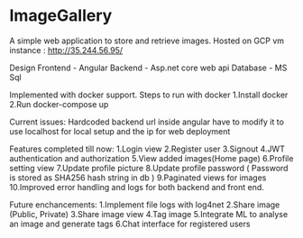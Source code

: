 # ImageGallery
A simple web application to store and retrieve images.
Hosted on GCP vm instance : http://35.244.56.95/

Design
Frontend - Angular
Backend - Asp.net core web api
Database - MS Sql


Implemented with docker support.
Steps to run with docker
1.Install docker
2.Run docker-compose up

Current issues: Hardcoded backend url inside angular have to modify it to use localhost for local setup and the ip for web deployment

Features completed till now:
1.Login view
2.Register user
3.Signout
4.JWT authentication and authorization
5.View added images(Home page)
6.Profile setting view
7.Update profile picture
8.Update profile password ( Password is stored as SHA256 hash string in db )
9.Paginated views for images
10.Improved error handling and logs for both backend and front end.

Future enchancements:
1.Implement file logs with log4net
2.Share image (Public, Private)
3.Share image view
4.Tag image
5.Integrate ML to analyse an image and generate tags
6.Chat interface for registered users
